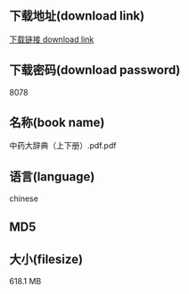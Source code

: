 ## 下载地址(download link)
[下载链接 download link](https://tutu365.netlify.app/?s=%E4%B8%AD%E8%8D%AF%E5%A4%A7%E8%BE%9E%E5%85%B8%EF%BC%88%E4%B8%8A%E4%B8%8B%E5%86%8C%EF%BC%89.pdf)

## 下载密码(download password)
8078

## 名称(book name)
中药大辞典（上下册）.pdf.pdf

## 语言(language)
chinese

## MD5


## 大小(filesize)
618.1 MB
